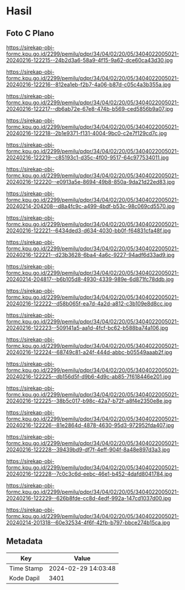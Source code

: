 # Hasil

## Foto C Plano

https://sirekap-obj-formc.kpu.go.id/2299/pemilu/pdpr/34/04/02/20/05/3404022005021-20240216-122215--24b2d3a6-58a9-4f15-9a62-dce60ca43d30.jpg

https://sirekap-obj-formc.kpu.go.id/2299/pemilu/pdpr/34/04/02/20/05/3404022005021-20240216-122216--812ea1eb-f2b7-4a06-b87d-c05c4a3b355a.jpg

https://sirekap-obj-formc.kpu.go.id/2299/pemilu/pdpr/34/04/02/20/05/3404022005021-20240216-122217--db6ab72e-67e8-474b-b569-ced5856b9a07.jpg

https://sirekap-obj-formc.kpu.go.id/2299/pemilu/pdpr/34/04/02/20/05/3404022005021-20240216-122218--2b1e9371-f131-4004-9bc0-c2e7f129cd7c.jpg

https://sirekap-obj-formc.kpu.go.id/2299/pemilu/pdpr/34/04/02/20/05/3404022005021-20240216-122219--c85193c1-d35c-4f00-9517-64c977534011.jpg

https://sirekap-obj-formc.kpu.go.id/2299/pemilu/pdpr/34/04/02/20/05/3404022005021-20240216-122220--e0913a5e-8694-49b8-850a-9da21d22ed83.jpg

https://sirekap-obj-formc.kpu.go.id/2299/pemilu/pdpr/34/04/02/20/05/3404022005021-20240214-204208--d8a4fc9c-a499-4bdf-b53c-98c069cd5570.jpg

https://sirekap-obj-formc.kpu.go.id/2299/pemilu/pdpr/34/04/02/20/05/3404022005021-20240216-122221--6434ded3-d634-4030-bb0f-f64831cfa48f.jpg

https://sirekap-obj-formc.kpu.go.id/2299/pemilu/pdpr/34/04/02/20/05/3404022005021-20240216-122221--d23b3628-6ba4-4a6c-9227-94adf6d33ad9.jpg

https://sirekap-obj-formc.kpu.go.id/2299/pemilu/pdpr/34/04/02/20/05/3404022005021-20240214-204817--b6b105d8-4930-4339-989e-6d871fc78ddb.jpg

https://sirekap-obj-formc.kpu.go.id/2299/pemilu/pdpr/34/04/02/20/05/3404022005021-20240216-122222--d58b065f-ea7d-4a2d-a812-c3b109e8d8cc.jpg

https://sirekap-obj-formc.kpu.go.id/2299/pemilu/pdpr/34/04/02/20/05/3404022005021-20240216-122223--509141a5-aa1d-4fcf-bc62-b588ba74a106.jpg

https://sirekap-obj-formc.kpu.go.id/2299/pemilu/pdpr/34/04/02/20/05/3404022005021-20240216-122224--68749c81-a24f-444d-abbc-b05549aaab2f.jpg

https://sirekap-obj-formc.kpu.go.id/2299/pemilu/pdpr/34/04/02/20/05/3404022005021-20240216-122225--db156d5f-d9b6-4d9c-ab85-7f618446e201.jpg

https://sirekap-obj-formc.kpu.go.id/2299/pemilu/pdpr/34/04/02/20/05/3404022005021-20240216-122225--38b5c017-b98c-42a7-b72f-a8f4e2350e8e.jpg

https://sirekap-obj-formc.kpu.go.id/2299/pemilu/pdpr/34/04/02/20/05/3404022005021-20240216-122226--81e2864d-4878-4630-95d3-972952fda407.jpg

https://sirekap-obj-formc.kpu.go.id/2299/pemilu/pdpr/34/04/02/20/05/3404022005021-20240216-122228--39439bd9-df7f-4eff-904f-8a48e897d3a3.jpg

https://sirekap-obj-formc.kpu.go.id/2299/pemilu/pdpr/34/04/02/20/05/3404022005021-20240216-122228--7c0c3c6d-eebc-46e1-b452-4dafd8041784.jpg

https://sirekap-obj-formc.kpu.go.id/2299/pemilu/pdpr/34/04/02/20/05/3404022005021-20240216-122229--626b8fde-cc8d-4edf-992a-147cd1037d00.jpg

https://sirekap-obj-formc.kpu.go.id/2299/pemilu/pdpr/34/04/02/20/05/3404022005021-20240214-201318--60e32534-4f6f-42fb-b797-bbce274b15ca.jpg


## Metadata

| Key        | Value               |
| ---------- | ------------------- |
| Time Stamp | 2024-02-29 14:03:48 |
| Kode Dapil | 3401                |



